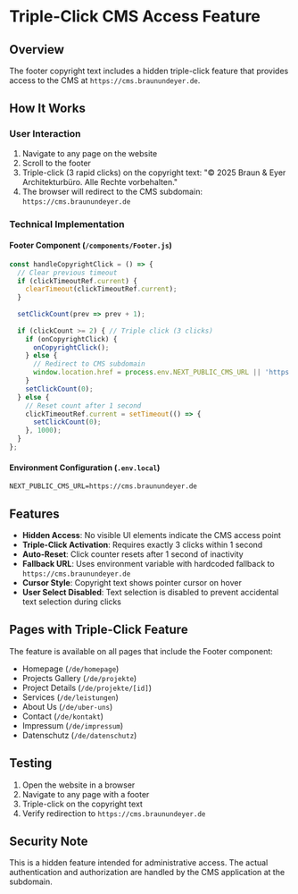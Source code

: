 # Triple-Click CMS Access Feature

## Overview
The footer copyright text includes a hidden triple-click feature that provides access to the CMS at `https://cms.braunundeyer.de`.

## How It Works

### User Interaction
1. Navigate to any page on the website
2. Scroll to the footer
3. Triple-click (3 rapid clicks) on the copyright text: "© 2025 Braun & Eyer Architekturbüro. Alle Rechte vorbehalten."
4. The browser will redirect to the CMS subdomain: `https://cms.braunundeyer.de`

### Technical Implementation

#### Footer Component (`/components/Footer.js`)
```javascript
const handleCopyrightClick = () => {
  // Clear previous timeout
  if (clickTimeoutRef.current) {
    clearTimeout(clickTimeoutRef.current);
  }
  
  setClickCount(prev => prev + 1);
  
  if (clickCount >= 2) { // Triple click (3 clicks)
    if (onCopyrightClick) {
      onCopyrightClick();
    } else {
      // Redirect to CMS subdomain
      window.location.href = process.env.NEXT_PUBLIC_CMS_URL || 'https://cms.braunundeyer.de';
    }
    setClickCount(0);
  } else {
    // Reset count after 1 second
    clickTimeoutRef.current = setTimeout(() => {
      setClickCount(0);
    }, 1000);
  }
};
```

#### Environment Configuration (`.env.local`)
```
NEXT_PUBLIC_CMS_URL=https://cms.braunundeyer.de
```

## Features
- **Hidden Access**: No visible UI elements indicate the CMS access point
- **Triple-Click Activation**: Requires exactly 3 clicks within 1 second
- **Auto-Reset**: Click counter resets after 1 second of inactivity
- **Fallback URL**: Uses environment variable with hardcoded fallback to `https://cms.braunundeyer.de`
- **Cursor Style**: Copyright text shows pointer cursor on hover
- **User Select Disabled**: Text selection is disabled to prevent accidental text selection during clicks

## Pages with Triple-Click Feature
The feature is available on all pages that include the Footer component:
- Homepage (`/de/homepage`)
- Projects Gallery (`/de/projekte`)
- Project Details (`/de/projekte/[id]`)
- Services (`/de/leistungen`)
- About Us (`/de/uber-uns`)
- Contact (`/de/kontakt`)
- Impressum (`/de/impressum`)
- Datenschutz (`/de/datenschutz`)

## Testing
1. Open the website in a browser
2. Navigate to any page with a footer
3. Triple-click on the copyright text
4. Verify redirection to `https://cms.braunundeyer.de`

## Security Note
This is a hidden feature intended for administrative access. The actual authentication and authorization are handled by the CMS application at the subdomain.